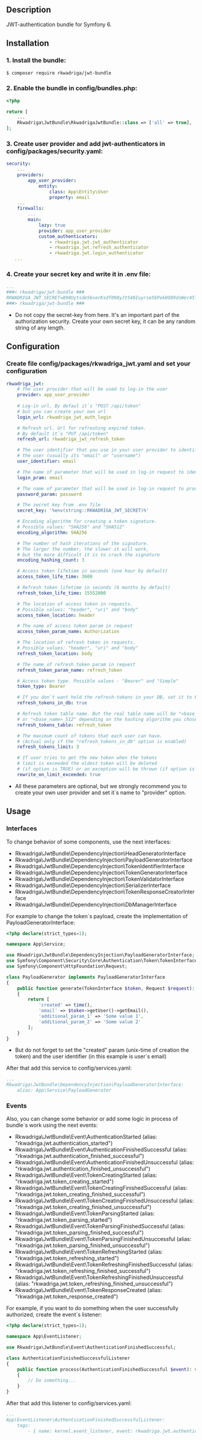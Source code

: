 ## Description
JWT-authentication bundle for Symfony 6.

## Installation

### 1. Install the bundle:
```bash
$ composer require rkwadriga/jwt-bundle
```

### 2. Enable the bundle in config/bundles.php:
```php
<?php

return [
    ...
    Rkwadriga\JwtBundle\RkwadrigaJwtBundle::class => ['all' => true],
];
```

### 3. Create user provider and add jwt-authenticators in config/packages/security.yaml:
```yaml
security:
    ...
    providers:
        app_user_provider:
            entity:
                class: App\Entity\User
                property: email
    ...
    firewalls:
        ...
        main:
            lazy: true
            provider: app_user_provider
            custom_authenticators:
                - rkwadriga.jwt.jwt_authenticator
                - rkwadriga.jwt.refresh_authenticator
                - rkwadriga.jwt.login_authenticator
   ...
```

### 4. Create your secret key and write it in .env file:
```yaml
...
###< rkwadriga/jwt-bundle ###
RKWADRIGA_JWT_SECRET=890Uytsde56serKsdf098yJt540Iuyrse56Pok8O89dsWer45Ty
###> rkwadriga/jwt-bundle ###
```
* Do not copy the secret-key from here. It's an important part of the authorization security. Create your own secret key, it can be any random string of any length.


## Configuration

### Create file config/packages/rkwadriga_jwt.yaml and set your configuration
```yaml
rkwadriga_jwt:
    # The user provider that will be used to log-in the user
    provider: app_user_provider
    
    # Log-in url. By defaul it`s "POST /api/token"
    # but you can create your own url
    login_url: rkwadriga_jwt_auth_login

    # Refresh url. Url for refreshing expired token.
    # By default it`s "PUT /api/token"
    refresh_url: rkwadriga_jwt_refresh_token

    # The user identifier that you use in your user provider to identify
    # the user (usually its "email" or "username")
    user_identifier: email

    # The name of parameter that will be used in log-in request to identify the user
    login_pram: email

    # The name of parameter that will be used in log-in request to provide the password
    password_param: password

    # The secret key from .env file
    secret_key: '%env(string::RKWADRIGA_JWT_SECRET)%'

    # Encoding algorithm for creating a token signature.
    # Possible values: "SHA256" and "SHA512"
    encoding_algorithm: SHA256

    # The number of hash iterations of the signature.
    # The larger the number, the slower it will work,
    # but the more difficult it is to crack the signature
    encoding_hashing_count: 3

    # Access token lifetime in seconds (one hour by default)
    access_token_life_time: 3600

    # Refresh token lifetime in seconds (6 months by default)
    refresh_token_life_time: 15552000

    # The location of access token in requests.
    # Possible values: "header", "uri" and "body"
    access_token_location: header

    # The name of access token param in request
    access_token_param_name: Authorization

    # The location of refresh token in requests.
    # Possible values: "header", "uri" and "body"
    refresh_token_location: body

    # The name of refresh token param in request
    refresh_token_param_name: refresh_token

    # Access token type. Possible values - "Bearer" and "Simple"
    token_type: Bearer

    # If you don`t want hold the refresh-tokens in your DB, set it to FALSE
    refresh_tokens_in_db: true

    # Refresh token table name. But the real table name will be "<base_name>_256"
    # or "<base_name>_512" depending on the hashing algorithm you chose
    refresh_tokens_table: refresh_token

    # The maximum count of tokens that each user can have.
    # (Actual only if the "refresh_tokens_in_db" option is enabled)
    refresh_tokens_limit: 3

    # If user tries to get the new token when the tokens
    # limit is exceeded the oldest token will be deleted
    # (if option is TRUE) or an exception will be thrown (if option is FALSE)
    rewrite_on_limit_exceeded: true
```
* All these parameters are optional, but we strongly recommend you to create your own user provider and set it`s name to "provider" option.

## Usage

### Interfaces
To change behavior of some components, use the next interfaces:
* Rkwadriga\JwtBundle\DependencyInjection\HeadGeneratorInterface
* Rkwadriga\JwtBundle\DependencyInjection\PayloadGeneratorInterface
* Rkwadriga\JwtBundle\DependencyInjection\TokenIdentifierInterface
* Rkwadriga\JwtBundle\DependencyInjection\TokenGeneratorInterface
* Rkwadriga\JwtBundle\DependencyInjection\TokenValidatorInterface
* Rkwadriga\JwtBundle\DependencyInjection\SerializerInterface
* Rkwadriga\JwtBundle\DependencyInjection\TokenResponseCreatorInterface
* Rkwadriga\JwtBundle\DependencyInjection\DbManagerInterface

For example to change the token`s payload, create the implementation of PayloadGeneratorInterface:
```php
<?php declare(strict_types=1);

namespace App\Service;

use Rkwadriga\JwtBundle\DependencyInjection\PayloadGeneratorInterface;
use Symfony\Component\Security\Core\Authentication\Token\TokenInterface;
use Symfony\Component\HttpFoundation\Request;

class PayloadGenerator implements PayloadGeneratorInterface
{
    public function generate(TokenInterface $token, Request $request): array
    {
        return [
            'created' => time(),
            'email' => $token->getUser()->getEmail(),
            'additional_param_1' => 'Some value 1',
            'additional_param_2' => 'Some value 2'
        ];
    }
}
```
* But do not forget to set the "created" param (unix-time of creation the token) and the user identifier (in this example is user`s email)

After that add this service to config/services.yaml:
```yaml
...
Rkwadriga\JwtBundle\DependencyInjection\PayloadGeneratorInterface:
    alias: App\Service\PayloadGenerator
```

### Events
Also, you can change some behavior or add some logic in process of bundle`s work using the next events:
* Rkwadriga\JwtBundle\Event\AuthenticationStarted (alias: "rkwadriga.jwt.authentication_started")
* Rkwadriga\JwtBundle\Event\AuthenticationFinishedSuccessful (alias: "rkwadriga.jwt.authentication_finished_successful")
* Rkwadriga\JwtBundle\Event\AuthenticationFinishedUnsuccessful (alias: "rkwadriga.jwt.authentication_finished_unsuccessful")
* Rkwadriga\JwtBundle\Event\TokenCreatingStarted (alias: "rkwadriga.jwt.token_creating_started")
* Rkwadriga\JwtBundle\Event\TokenCreatingFinishedSuccessful (alias: "rkwadriga.jwt.token_creating_finished_successful")
* Rkwadriga\JwtBundle\Event\TokenCreatingFinishedUnsuccessful (alias: "rkwadriga.jwt.token_creating_finished_unsuccessful")
* Rkwadriga\JwtBundle\Event\TokenParsingStarted (alias: "rkwadriga.jwt.token_parsing_started")
* Rkwadriga\JwtBundle\Event\TokenParsingFinishedSuccessful (alias: "rkwadriga.jwt.token_parsing_finished_successful")
* Rkwadriga\JwtBundle\Event\TokenParsingFinishedUnsuccessful (alias: "rkwadriga.jwt.token_parsing_finished_unsuccessful")
* Rkwadriga\JwtBundle\Event\TokenRefreshingStarted (alias: "rkwadriga.jwt.token_refreshing_started")
* Rkwadriga\JwtBundle\Event\TokenRefreshingFinishedSuccessful (alias: "rkwadriga.jwt.token_refreshing_finished_successful")
* Rkwadriga\JwtBundle\Event\TokenRefreshingFinishedUnsuccessful (alias: "rkwadriga.jwt.token_refreshing_finished_unsuccessful")
* Rkwadriga\JwtBundle\Event\TokenResponseCreated (alias: "rkwadriga.jwt.token_response_created")

For example, if you want to do something when the user successfully authorized, create the event`s listener:
```php
<?php declare(strict_types=1);

namespace App\EventListener;

use Rkwadriga\JwtBundle\Event\AuthenticationFinishedSuccessful;

class AuthenticationFinishedSuccessfulListener
{
    public function process(AuthenticationFinishedSuccessful $event): void
    {
        // Do something...
    }
}
```

After that add this listener to config/services.yaml:
```yaml
...
App\EventListener\AuthenticationFinishedSuccessfulListener:
    tags:
        - { name: kernel.event_listener, event: rkwadriga.jwt.authentication_finished_successful, method: process }
```